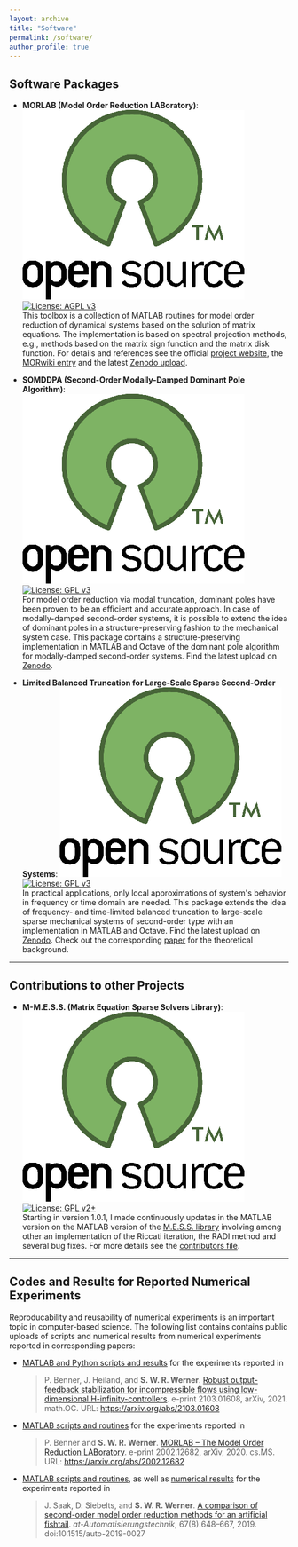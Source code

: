 ```yaml
---
layout: archive
title: "Software"
permalink: /software/
author_profile: true
--- 
```


## Software Packages ##

* **MORLAB (Model Order Reduction LABoratory)**:
  <a target ="_blank"
  href="https://en.wikipedia.org/wiki/Open-source_software">
  <img src="../images/open_source_symbol.png" alt="Open Source Software"
  class="opensource"></a>
  <a href="https://www.gnu.org/licenses/agpl-3.0">
  <img src="https://img.shields.io/badge/License-AGPL%20v3+-blue.svg"
  alt="License: AGPL v3" class="badge"></a><br/>
  This toolbox is a collection of MATLAB routines for model order reduction of 
  dynamical systems based on the solution of matrix equations.
  The implementation is based on spectral projection methods, e.g., methods 
  based on the matrix sign function and the matrix disk function.
  For details and references see the official <a target="_blank" 
  href="https://www.mpi-magdeburg.mpg.de/projects/morlab">project website</a>, 
  the <a target="_blank" 
  href="https://morwiki.mpi-magdeburg.mpg.de/morwiki/index.php/MORLAB">MORwiki 
  entry</a> and the latest <a target="_blank" 
  href="https://doi.org/10.5281/zenodo.842658">Zenodo upload</a>.

* **SOMDDPA (Second-Order Modally-Damped Dominant Pole Algorithm)**:
  <a target ="_blank"
  href="https://en.wikipedia.org/wiki/Open-source_software">
  <img src="../images/open_source_symbol.png" alt="Open Source Software"
  class="opensource"></a>
  <a href="https://www.gnu.org/licenses/gpl-3.0">
  <img src="https://img.shields.io/badge/License-GPLv3+-blue.svg"
  alt="License: GPL v3" class="badge"></a><br/>
  For model order reduction via modal truncation, dominant poles have been 
  proven to be an efficient and accurate approach.
  In case of modally-damped second-order systems, it is possible to extend the 
  idea of dominant poles in a structure-preserving fashion to the mechanical 
  system case.
  This package contains a structure-preserving implementation in MATLAB and 
  Octave of the dominant pole algorithm for modally-damped second-order systems.
  Find the latest upload on <a target="_blank" 
  href="https://doi.org/10.5281/zenodo.2553901">Zenodo</a>.

* **Limited Balanced Truncation for Large-Scale Sparse Second-Order Systems**:
  <a target ="_blank"
  href="https://en.wikipedia.org/wiki/Open-source_software">
  <img src="../images/open_source_symbol.png" alt="Open Source Software"
  class="opensource"></a>
  <a href="https://www.gnu.org/licenses/gpl-3.0">
  <img src="https://img.shields.io/badge/License-GPLv3+-blue.svg"
  alt="License: GPL v3" class="badge"></a><br/>
  In practical applications, only local approximations of system's behavior in 
  frequency or time domain are needed.
  This package extends the idea of frequency- and time-limited balanced 
  truncation to large-scale sparse mechanical systems of second-order type with 
  an implementation in MATLAB and Octave.
  Find the latest upload on <a target="_blank" 
  href="https://doi.org/10.5281/zenodo.2553925">Zenodo</a>.
  Check out the corresponding <a target="_blank" 
  href="https://doi.org/10.1016/j.laa.2020.06.024">paper</a> for the theoretical 
  background.

---

## Contributions to other Projects ##

* **M-M.E.S.S. (Matrix Equation Sparse Solvers Library)**:
  <a target ="_blank"
  href="https://en.wikipedia.org/wiki/Open-source_software">
  <img src="../images/open_source_symbol.png" alt="Open Source Software"
  class="opensource"></a>
  <a href="https://www.gnu.org/licenses/gpl-2.0">
  <img src="https://img.shields.io/badge/License-GPL%20v2+-orange.svg"
  alt="License: GPL v2+" class="badge"></a><br/>
  Starting in version 1.0.1, I made continuously updates in the MATLAB version 
  on the MATLAB version of the <a target="_blank" 
  href="https://www.mpi-magdeburg.mpg.de/projects/mess">M.E.S.S. library</a>
  involving among other an implementation of the Riccati iteration, the RADI
  method and several bug fixes.
  For more details see the <a target="_blank"
  href="https://gitlab.mpi-magdeburg.mpg.de/mess/mmess-releases/-/blob/master/CONTRIBUTORS.md">contributors file</a>.

---

## Codes and Results for Reported Numerical Experiments ##

Reproducability and reusability of numerical experiments is an important topic 
in computer-based science.
The following list contains contains public uploads of scripts and numerical 
results from numerical experiments reported in corresponding papers:

* <a target="_black" href="https://zenodo.org/record/4507759">MATLAB and Python 
  scripts and results</a> for the experiments reported in
  > P. Benner, J. Heiland, and <strong>S. W. R. Werner</strong>. <a
  > target="blank_" href="https://arxiv.org/abs/2103.01608">Robust 
  > output-feedback stabilization for incompressible flows using low-dimensional 
  > H-infinity-controllers</a>. e-print 2103.01608, arXiv, 2021. math.OC.
  > URL: https://arxiv.org/abs/2103.01608

* <a target="_black" href="https://zenodo.org/record/3865495">MATLAB scripts and 
  routines</a> for the experiments reported in
  > P. Benner and <strong>S. W. R. Werner</strong>. <a target="blank_"
  > href="https://arxiv.org/abs/2002.12682">MORLAB &ndash; The Model Order
  > Reduction LABoratory</a>. e-print 2002.12682, arXiv, 2020. cs.MS.
  > URL: https://arxiv.org/abs/2002.12682

* <a target="_black" href="https://zenodo.org/record/2563874">MATLAB scripts and 
  routines</a>, as well as <a target="_black" 
  href="https://zenodo.org/record/2564050">numerical results</a> for the 
  experiments reported in
  > J. Saak, D. Siebelts, and <strong>S. W. R. Werner</strong>. <a
  > target="blank_" href="https://doi.org/10.1515/auto-2019-0027">A comparison
  > of second-order model order reduction methods for an artificial
  > fishtail</a>. <i>at-Automatisierungstechnik</i>, 67(8):648&ndash;667, 2019.
  > doi:10.1515/auto-2019-0027
